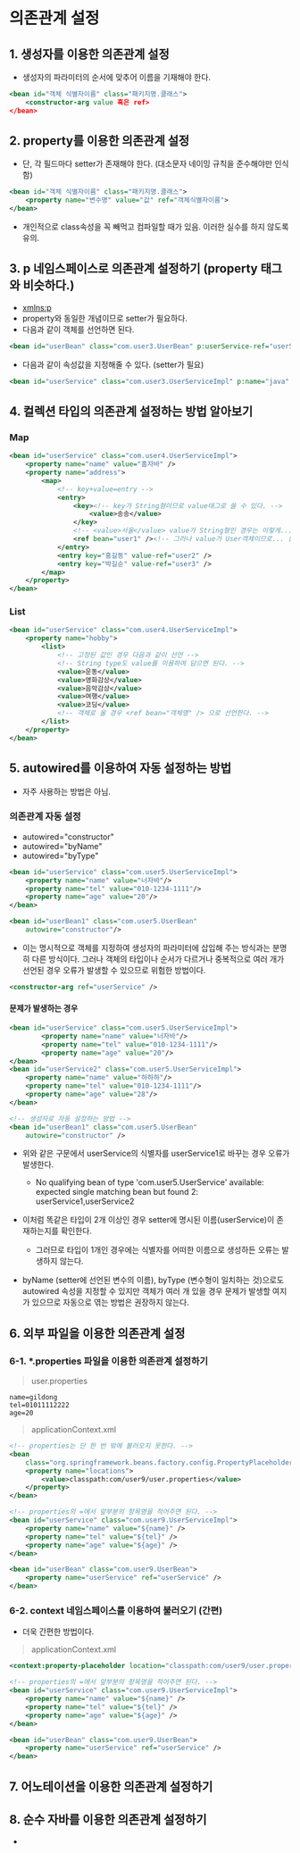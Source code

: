 # 의존관계 설정

## 1. 생성자를 이용한 의존관계 설정

- 생성자의 파라미터의 순서에 맞추어 이름을 기재해야 한다.

```xml
<bean id="객체 식별자이름" class="패키지명.클래스">
    <constructor-arg value 혹은 ref>
</bean>
```

## 2. property를 이용한 의존관계 설정

- 단, 각 필드마다 setter가 존재해야 한다. (대소문자 네이밍 규칙을 준수해야만 인식함)

```xml
<bean id="객체 식별자이름" class="패키지명.클래스">
    <property name="변수명" value="값" ref="객체식별자이름">
</bean>
```

- 개인적으로 class속성을 꼭 빼먹고 컴파일할 때가 있음. 이러한 실수를 하지 않도록 유의.

## 3. p 네임스페이스로 의존관계 설정하기 (property 태그와 비슷하다.)

- [xmlns:p]("http://www.springframework.org/schema/p")
- property와 동일한 개념이므로 setter가 필요하다.
- 다음과 같이 객체를 선언하면 된다.

```xml
<bean id="userBean" class="com.user3.UserBean" p:userService-ref="userService" />
```

- 다음과 같이 속성값을 지정해줄 수 있다. (setter가 필요)

```xml
<bean id="userService" class="com.user3.UserServiceImpl" p:name="java" p:tel="010-2222-3333" p:age="33"/>
```

## 4. 컬렉션 타입의 의존관계 설정하는 방법 알아보기

### Map

```xml
<bean id="userService" class="com.user4.UserServiceImpl">
    <property name="name" value="홈자바" />
    <property name="address">
        <map>
            <!-- key+value=entry -->
            <entry>
                <key><!-- key가 String형이므로 value태그로 쓸 수 있다. -->
                    <value>송송</value>
                </key>
                <!-- <value>서울</value> value가 String형인 경우는 이렇게... -->
                <ref bean="user1" /><!-- 그러나 value가 User객체이므로... 왼쪽과 같이 선언 -->
            </entry>
            <entry key="홍길동" value-ref="user2" />
            <entry key="박길순" value-ref="user3" />
        </map>
    </property>
</bean>
```

### List

```xml
<bean id="userService" class="com.user4.UserServiceImpl">
    <property name="hobby">
        <list>
            <!-- 고정된 값인 경우 다음과 같이 선언 -->
            <!-- String type도 value를 이용하여 담으면 된다. -->
            <value>운동</value>
            <value>영화감상</value>
            <value>음악감상</value>
            <value>여행</value>
            <value>코딩</value>
            <!-- 객체로 올 경우 <ref bean="객체명" /> 으로 선언한다. -->
        </list>
    </property>
</bean>
```

## 5. autowired를 이용하여 자동 설정하는 방법

- 자주 사용하는 방법은 아님.

### 의존관계 자동 설정

- autowired="constructor"
- autowired="byName"
- autowired="byType"

```xml
<bean id="userService" class="com.user5.UserServiceImpl">
    <property name="name" value="너자바"/>
    <property name="tel" value="010-1234-1111"/>
    <property name="age" value="20"/>
</bean>

<bean id="userBean1" class="com.user5.UserBean"
    autowire="constructor"/>
```

- 이는 명시적으로 객체를 지정하여 생성자의 파라미터에 삽입해 주는 방식과는 분명히 다른 방식이다.
  그러나 객체의 타입이나 순서가 다르거나 중복적으로 여러 개가 선언된 경우 오류가 발생할 수 있으므로 위험한 방법이다.

```xml
<constructor-arg ref="userService" />
```

#### 문제가 발생하는 경우

```xml
<bean id="userService" class="com.user5.UserServiceImpl">
		<property name="name" value="너자바"/>
		<property name="tel" value="010-1234-1111"/>
		<property name="age" value="20"/>
</bean>
<bean id="userService2" class="com.user5.UserServiceImpl">
    <property name="name" value="하하하"/>
    <property name="tel" value="010-1234-1111"/>
    <property name="age" value="28"/>
</bean>

<!-- 생성자로 자동 설정하는 방법 -->
<bean id="userBean1" class="com.user5.UserBean"
    autowire="constructor" />
```

- 위와 같은 구문에서 userService의 식별자를 userService1로 바꾸는 경우 오류가 발생한다.

  - No qualifying bean of type 'com.user5.UserService' available: expected single matching bean but found 2: userService1,userService2

- 이처럼 똑같은 타입이 2개 이상인 경우 setter에 명시된 이름(userService)이 존재하는지를 확인한다.

  - 그러므로 타입이 1개인 경우에는 식별자를 어떠한 이름으로 생성하든 오류는 발생하지 않는다.

- byName (setter에 선언된 변수의 이름), byType (변수형이 일치하는 것)으로도 autowired 속성을 지정할 수 있지만 객체가 여러 개 있을 경우 문제가 발생할 여지가 있으므로 자동으로 엮는 방법은 권장하지 않는다.

## 6. 외부 파일을 이용한 의존관계 설정

### 6-1. \*.properties 파일을 이용한 의존관계 설정하기

> user.properties

```properties
name=gildong
tel=01011112222
age=20
```

> applicationContext.xml

```xml
<!-- properties는 단 한 번 밖에 불러오지 못한다. -->
<bean
    class="org.springframework.beans.factory.config.PropertyPlaceholderConfigurer">
    <property name="locations">
        <value>classpath:com/user9/user.properties</value>
    </property>
</bean>

<!-- properties의 =에서 앞부분의 항목명을 적어주면 된다. -->
<bean id="userService" class="com.user9.UserServiceImpl">
    <property name="name" value="${name}" />
    <property name="tel" value="${tel}" />
    <property name="age" value="${age}" />
</bean>

<bean id="userBean" class="com.user9.UserBean">
    <property name="userService" ref="userService" />
</bean>
```

### 6-2. context 네임스페이스를 이용하여 불러오기 (간편)

- 더욱 간편한 방법이다.

> applicationContext.xml

```xml
<context:property-placeholder location="classpath:com/user9/user.properties" />

<!-- properties의 =에서 앞부분의 항목명을 적어주면 된다. -->
<bean id="userService" class="com.user9.UserServiceImpl">
    <property name="name" value="${name}" />
    <property name="tel" value="${tel}" />
    <property name="age" value="${age}" />
</bean>

<bean id="userBean" class="com.user9.UserBean">
    <property name="userService" ref="userService" />
</bean>
```

## 7. 어노테이션을 이용한 의존관계 설정하기

## 8. 순수 자바를 이용한 의존관계 설정하기

-
